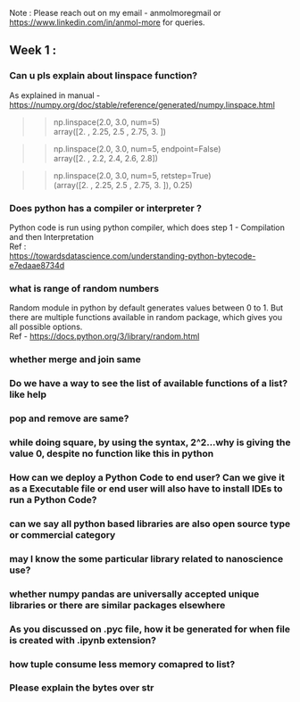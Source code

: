 Note : Please reach out on my email - anmolmore<at>gmail<dot><com> or https://www.linkedin.com/in/anmol-more for queries.

## Week 1 :

### Can u pls explain about linspace function?
As explained in manual - https://numpy.org/doc/stable/reference/generated/numpy.linspace.html 
  
>> np.linspace(2.0, 3.0, num=5)<br/>
array([2.  , 2.25, 2.5 , 2.75, 3.  ])

>> np.linspace(2.0, 3.0, num=5, endpoint=False)<br/>
array([2. ,  2.2,  2.4,  2.6,  2.8])

>> np.linspace(2.0, 3.0, num=5, retstep=True)<br/>
(array([2.  ,  2.25,  2.5 ,  2.75,  3.  ]), 0.25)

### Does python has a compiler or interpreter ?
Python code is run using python compiler, which does step 1 - Compilation and then Interpretation<br/>
Ref : <br/>
https://towardsdatascience.com/understanding-python-bytecode-e7edaae8734d

### what is range of random numbers
Random module in python by default generates values between 0 to 1. But there are multiple functions available in random package, which gives you all possible options.<br/>
Ref - https://docs.python.org/3/library/random.html
  
### whether merge and join same

### Do we have a way to see the list of available functions of a list? like help
  
### pop and remove are same?
  
### while doing square, by using the syntax, 2^2...why is giving the value 0, despite no function like this in python
  
### How can we deploy a Python Code to end user? Can we give it as a Executable file or end user will also have to install IDEs to run a Python Code?
  
### can we say all python based libraries are also open source type or commercial category
  
### may I know the some particular library related to nanoscience use?
  
### whether numpy pandas are universally accepted unique libraries or there are similar packages elsewhere
  
### As you discussed on .pyc file, how it be generated for when file is created with .ipynb extension?
  
### how tuple consume less memory comapred to list?
  
### Please explain the bytes over str
